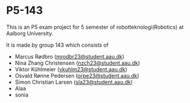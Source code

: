 # P5-143

This is an P5 exam project for 5 semester of robotteknologi(Robotics) at Aalborg University.

It is made by group 143 which consists of

- Marcus Rødbro (mrodbr23@student.aau.dk)
- Nina Zhang Christensen (nzch23@student.aau.dk)
- Viktor Kühlmeier (vkuhlm23@student.aau.dk)
- Osvald Rønne Pedersen (orpe23@student.aau.dk)
- Simon Christian Larsen (sla23@student.aau.dk)
- Alaa
- sonia
